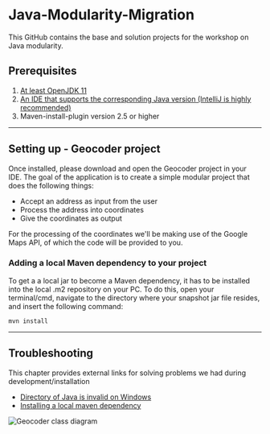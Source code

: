 # Java-Modularity-Migration

This GitHub contains the base and solution projects for the workshop on Java modularity.

## Prerequisites
1. [At least OpenJDK 11](https://jdk.java.net/11/)
2. [An IDE that supports the corresponding Java version (IntelliJ is highly recommended)](https://www.jetbrains.com/idea/download/)
3. Maven-install-plugin version 2.5 or higher

***

## Setting up - Geocoder project
Once installed, please download and open the Geocoder project in your IDE. The goal of the application is to create a simple modular project that does the following things:

* Accept an address as input from the user
* Process the address into coordinates
* Give the coordinates as output

For the processing of the coordinates we'll be making use of the Google Maps API, of which the code will be provided to you. 

### Adding a local Maven dependency to your project
To get a a local jar to become a Maven dependency, it has to be installed into the local .m2 repository on your PC. To do this, open your terminal/cmd, navigate to the directory where your snapshot jar file resides, and insert the following command: <br />
```shell
mvn install
```

***

## Troubleshooting 
This chapter provides external links for solving problems we had during development/installation

* [Directory of Java is invalid on Windows](https://stackoverflow.com/questions/1184056/unable-to-install-maven-on-windows-java-home-is-set-to-an-invalid-directory)
* [Installing a local maven dependency](https://maven.apache.org/guides/mini/guide-3rd-party-jars-local.html)

![Geocoder class diagram](https://github.com/sebivenlo/java-modularity-migration/blob/master/img/Class%20Diagram1.png "Nothing to see here..")
